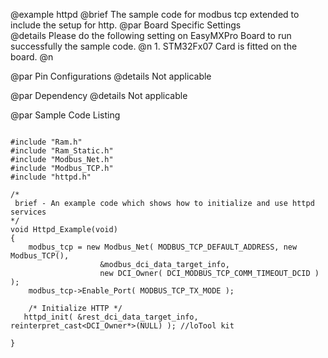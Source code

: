 @example  httpd
@brief    The sample code for modbus tcp extended to include the setup for http.
@par Board Specific Settings  
@details  Please do the following setting on EasyMXPro Board to run successfully the sample code. 
@n        1. STM32Fx07 Card is fitted on the board. 
@n        

@par Pin Configurations 
@details   Not applicable



@par Dependency 
@details Not applicable 

@par Sample Code Listing 
  
~~~~{.cpp}

#include "Ram.h"
#include "Ram_Static.h"
#include "Modbus_Net.h"
#include "Modbus_TCP.h"
#include "httpd.h"

/*
 brief - An example code which shows how to initialize and use httpd services
*/
void Httpd_Example(void)
{
    modbus_tcp = new Modbus_Net( MODBUS_TCP_DEFAULT_ADDRESS, new Modbus_TCP(), 
                    &modbus_dci_data_target_info, 
                    new DCI_Owner( DCI_MODBUS_TCP_COMM_TIMEOUT_DCID ) ); 
    modbus_tcp->Enable_Port( MODBUS_TCP_TX_MODE ); 
    
    /* Initialize HTTP */ 
   httpd_init( &rest_dci_data_target_info, reinterpret_cast<DCI_Owner*>(NULL) ); //loTool kit

}

~~~~